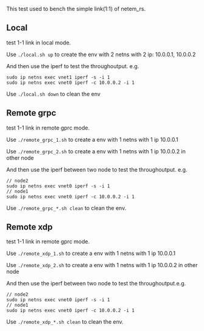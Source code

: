 This test used to bench the simple link(1:1) of netem_rs.


## Local
test 1-1 link in local mode.

Use `./local.sh up` to create the env with 2 netns with 2 ip: 10.0.0.1, 10.0.0.2

And then use the iperf to test the throughoutput. e.g.
```
sudo ip netns exec vnet1 iperf -s -i 1
sudo ip netns exec vnet0 iperf -c 10.0.0.2 -i 1
```

Use `./local.sh down` to clean the env

## Remote grpc
test 1-1 link in remote gprc mode.

Use `./remote_grpc_1.sh` to create a env with 1 netns with 1 ip 10.0.0.1

Use `./remote_grpc_2.sh` to create a env with 1 netns with 1 ip 10.0.0.2 in other node

And then use the iperf between two node to test the throughoutput. e.g.
```
// node2
sudo ip netns exec vnet0 iperf -s -i 1
// node1
sudo ip netns exec vnet0 iperf -c 10.0.0.2 -i 1
```

Use `./remote_grpc_*.sh clean` to clean the env.

## Remote xdp

test 1-1 link in remote gprc mode.

Use `./remote_xdp_1.sh` to create a env with 1 netns with 1 ip 10.0.0.1

Use `./remote_xdp_2.sh` to create a env with 1 netns with 1 ip 10.0.0.2 in other node

And then use the iperf between two node to test the throughoutput.e.g.
```
// node2
sudo ip netns exec vnet0 iperf -s -i 1
// node1
sudo ip netns exec vnet0 iperf -c 10.0.0.2 -i 1
```

Use `./remote_xdp_*.sh clean` to clean the env.